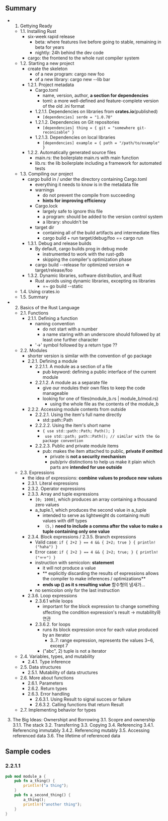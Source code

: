 ## Summary
- 1. Gettying Ready
  - 1.1. Installing Rust
    - six-week rapid release
      - beta: where features live before going to stable, remaining in beta for years
      - nightly: 24h behind the dev code
    - cargo: the frontend to the whole rust compiler system
  - 1.2. Starting a new project
    - create the skeleton
      - of a new program: cargo new foo
      - of a new library: cargo new --lib bar
    - 1.2.1. Project metadata
      - Cargo.toml
        - name, version, author, **a section for dependencies**
        - toml: a more well-defined and feature-complete version of the old .ini format
      - 1.2.1.1. Dependencies on libraries from **crates.io**(published)
        - ``` [dependencies] serde = "1.0.70" ```
      - 1.2.1.2. Dependencies on Git repositories
        - ``` [dependencies] thing = { git = "somewhere git-reconizable" } ```
      - 1.2.1.3. Dependencies on local libraries
        - ``` [dependencies] example = { path = "/path/to/example" } ```
    - 1.2.2. Automatically generated source files
      - main.rs: the boilerplate main.rs with main function
      - lib.rs: the lib boilerplate including a framework for automated tests
  - 1.3. Compiling our project
    - cargo build in / under the directory containing Cargo.toml
      - everything it needs to know is in the metadata file
      - warnings
        - do not prevent the compile from succeeding
        - **hints for improving efficiency**
      - Cargo.lock
        - largely safe to ignore this file
        - a program: should be added to the version control system
        - a library: shouldn't be
      - target dir
        - containing all of the build artifacts and intermediate files
        - cargo build + run target/debug/foo == cargo run
    - 1.3.1. Debug and release builds
      - By default, cargo builds prog in debug mode
        - instrumented to work with the rust-gdb
        - skipping the compiler's optimization phase
      - cargo build --release for optimized version => target/release/foo
    - 1.3.2. Dynamic libraries, software distribution, and Rust
      - Rust avoids using dynamic libraries, excepting os libraries
        - =~ go build --static
  - 1.4. Using crates.io
  - 1.5. Summary
- 2. Basics of the Rust Language
  - 2.1. Functions
    - 2.1.1. Defining a function
      - naming convention
        - do not start with a number
        - a name staring with an underscore should followed by at least one further character
      - '->' symbol followed by a return type ??
  - 2.2. Modules
    - shorter version is similar with the convention of go package
    - 2.2.1. Defining a module
      - 2.2.1.1. A module as a section of a file
        - pub keyword: defining a public interface of the current module
      - 2.2.1.2. A module as a separate file
        - give our modules their own files to keep the code manageable
        - looking for one of files(module_b.rs | module_b/mod.rs)
          - using the whole file as the contents of the module_b
    - 2.2.2. Accessing module contents from outside
      - 2.2.2.1. Using the item's full name directly
        - std::path::Path
      - 2.2.2.2. Using the item's short name 
        - ```{ use std::path::Path; Path(); } ```
        - ``` use std::path; path::Path(); // similar with the Go package convention```
      - 2.2.2.3. Public and private module items
        - pub: makes the item attached to public, **private if omitted**
          - private is **not a security mechanism**
          - pub/priv distinctions to help us make it plain which parts are **intended for use outside**
  - 2.3. Expressions
    - the idea of expressions: **combine values to produce new values**
    - 2.3.1. Literal expressions
    - 2.3.2. Operator expressions
    - 2.3.3. Array and tuple expressions
      - ```[0; 1000]```, which produces an array containing a thousand zero values
      - a_tuple.1, which produces the second value in a_tuple
        - intended to serve as lightweight ds containing multi values with diff types
        - ``` (5,)``` **need to include a comma after the value to make a tuple containing only one value**
    - 2.3.4. Block expressions / 2.3.5. Branch expressions
      - Valid case: ```if { 2+2 } == 4 && { 2+2; true } { println!("haha") } ```
      - Error case: ```if { 2+2 } == 4 && { 2+2; true; } { println!("ㅠㅠ") } ```
      - instruction with semicolon: **statement**
        - it will not produce a value
        - ** explicitly discarding the results of expressions allows the compiler to make inferences / optimizations**
        - **ends up () as it s resulting value** 함수형의 냄새가...
      - no semicolon only for the last instruction
    - 2.3.6. Loop expressions
      - 2.3.6.1 while loops
        - important for the block expression to change something sffecting the condition expression's result -> mutability와 연관
      - 2.3.6.2. for loops
        - runs its block expression once for each value produced by an iterator
          - 3..7: range expression, represents the values 3~6, except 7
        - ("abc", 2) tuple is not a iterator
  - 2.4. Variables, types, and mutability
    - 2.4.1. Type inference
  - 2.5. Data structures
    - 2.5.1. Mutability of data structures
  - 2.6. More about functions
    - 2.6.1. Parameters
    - 2.6.2. Return types
    - 2.6.3. Error handling
      - 2.6.3.1. Using Result to signal succes or failure
      - 2.6.3.2. Calling functions that return Result
  - 2.7. Implementing behavior for types
3. The Big Ideas: Ownershipt and Borrowing
  3.1. Scopre and ownership
    3.1.1. The stack
  3.2. Transferring
  3.3. Copying
  3.4. Referencing
    3.4.1. Referencing immutably
    3.4.2. Referencing mutably
  3.5. Accessing referenced data
  3.6. The lifetime of referenced data

## Sample codes
### 2.2.1.1
```rust
pub mod module_a {
    pub fn a_thing() {
        println!("a thing");
    }
    pub fn a_second_thing() {
        a_thing();
        println!("another thing");
    }
}
```
